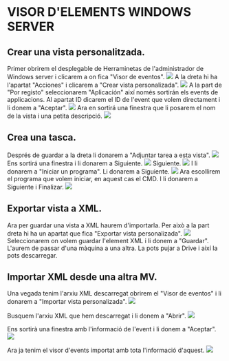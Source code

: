 #  VISOR D'ELEMENTS WINDOWS SERVER 

## Crear una vista personalitzada.
Primer obrirem el desplegable de Herraminetas de l'administrador de Windows server i clicarem a on fica "Visor de eventos".
![ ](1.png)
A la dreta hi ha l'apartat "Acciones" i clicarem a "Crear vista personalizada".
![ ](2.png)
A la part de "Por registo" seleccionarem "Aplicación" així només sortirán els events de applicacions. Al apartat ID dicarem el ID de l'event que volem directament i li donem a "Aceptar".
![ ](3.png)
Ara en sortirá una finestra que li posarem el nom de la vista i una petita descripció.
![ ](5.png)

## Crea una tasca.
Després de guardar a la dreta li donarem a "Adjuntar tarea a esta vista".
![ ](6.png)
Ens sortirá una finestra i li donarem a Siguiente.
![ ](7.png)
Siguiente.
![ ](8.png)
I li donarem a "Iniciar un programa". Li donarem a Siguiente.
![ ](10.png)
Ara escollirem el programa que volem iniciar, en aquest cas el CMD. I li donarem a Siguiente i Finalizar.
![ ](11.png)

## Exportar vista a XML.
Ara per guardar una vista a XML haurem d'importarla. Per això a la part dreta hi ha un apartat que fica "Exportar vista personalizada".
![ ](6.png)
Seleccionarem on volem guardar l'element XML i li donem a "Guardar". L'aurem de passar d'una màquina a una altra. La pots pujar a Drive i així la pots descarregar. 

## Importar XML desde una altra MV.
Una vegada tenim l'arxiu XML descarregat obrirem el "Visor de eventos" i li donarem a "Importar vista personalizada".
![ ](12.png)

Busquem l'arxiu XML que hem descarregat i li donem a "Abrir".
![ ](13.png)

Ens sortirà una finestra amb l'informació de l'event i li donem a "Aceptar".
![ ](14.png)

Ara ja tenim el visor d'events importat amb tota l'informació d'aquest. 
![ ](14.png)

